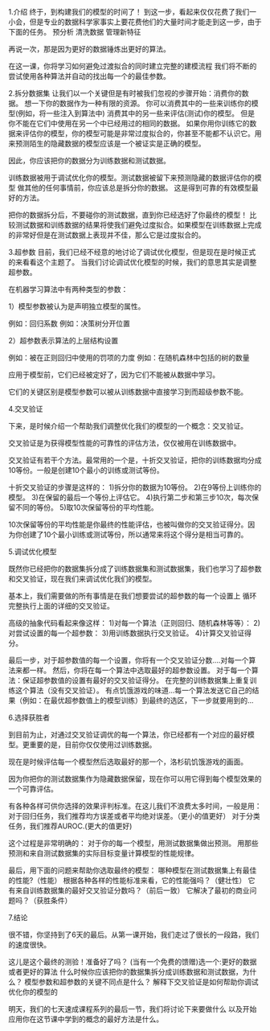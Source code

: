 1.介绍
终于，到构建我们的模型的时间了！
到这一步，看起来仅仅花费了我们一小会，但是专业的数据科学家事实上要花费他们的大量时间才能走到这一步，由于下面的任务。
  预分析
  清洗数据
  管理新特征

再说一次，那是因为更好的数据锤炼出更好的算法。

在这一课，你将学习如何避免过渡拟合的同时建立完整的建模流程
我们将不断的尝试使用各种算法并自动的找出每一个的最佳参数。

2.拆分数据集
 让我们以一个关键但是有时被我们忽视的步骤开始：消费你的数据。
 想一下你的数据作为一种有限的资源。
 你可以消费其中的一些来训练你的模型(例如，将一些注入到算法中)
 消费其中的另一些来评估(测试)你的模型。
 但是你不能在它们中使用在另一个中已经用过的相同的数据。
 如果你用你训练它的数据来评估你的模型，你的模型可能是非常过度拟合的，你甚至不能都不认识它。用来预测陌生的隐藏数据的模型应该是一个被证实是正确的模型。

 因此，你应该把你的数据分为训练数据和测试数据。

 训练数据被用于调试优化你的模型。测试数据被留下来预测隐藏的数据评估你的模型
 做其他的任何事情前，你应该总是拆分你的数据。
 这是得到可靠的有效模型最好的方法。

把你的数据拆分后，不要碰你的测试数据，直到你已经选好了你最终的模型！
 比较测试数据和训练数据的结果将使我们避免过度拟合。如果模型在训练数据上完成的非常好但是在测试数据上表现并不佳，那么它是过度拟合的。

3.超参数
目前，我们已经不经意的地讨论了调试优化模型，但是现在是时候正式的来看看这个主题了。
当我们讨论调试优化模型的时候，我们的意思其实是调整超参数。

在机器学习算法中有两种类型的参数：

1）模型参数被认为是声明独立模型的属性。

  例如：回归系数
  例如：决策树分开位置

2）超参数表示算法的上层结构设置

  例如：被在正则回归中使用的罚项的力度
  例如：在随机森林中包括的树的数量

应用于模型前，它们已经被定好了，因为它们不能被从数据中学习。

它们的关键区别是模型参数可以被从训练数据中直接学习到而超级参数不能。

4.交叉验证

下来，是时候介绍一个帮助我们调整优化我们的模型的一个概念：交叉验证。

交叉验证是为获得模型性能的可靠性的评估方法，仅仅被用在训练数据中。

交叉验证有若干个方法。最常用的一个是，十折交叉验证，把你的训练数据均分成10等份。一般是创建10个最小的训练或测试等份。

  十折交叉验证的步骤是这样的：
    1)拆分你的数据为10等份。
    2)在9等份上训练你的模型。
    3)在保留的最后一个等份上评估它。
    4)执行第二步和第三步10次，每次保留不同的等份。
    5)取10次保留等份的平均性能。

10次保留等份的平均性能是你最终的性能评估，也被叫做你的交叉验证得分。因为你创建了10个最小训练或测试等份，所以通常来将这个得分是相当可靠的。

5.调试优化模型

既然你已经把你的数据集拆分成了训练数据集和测试数据集，我们也学习了超参数和交叉验证，现在我们来调试优化我们的模型。

基本上，我们需要做的所有事情是在我们想要尝试的超参数的每一个设置上 循环完整执行上面的详细的交叉验证。

高级的抽象代码看起来像这样：
  1)对每一个算法（正则回归、随机森林等等）：
  2)对尝试设置的每一个超参数：
  3)用训练数据执行交叉验证。
  4)计算交叉验证得分。

最后一步，对于超参数值的每一个设置，你将有一个交叉验证分数....对每一个算法来都一样。
然后，你将在每一个算法中选取最好的超参数设置。
对于每一个算法：保证超参数值的设置有最好的交叉验证得分。
在完整的训练数据集上重复训练这个算法（没有交叉验证）。
有点饥饿游戏的味道...每一个算法发送它自己的结果（例如：在最优超参数值上的模型训练）到最终的选区，下一步就要用到的...

6.选择获胜者

到目前为止，对通过交叉验证调优的每一个算法，你已经都有一个对应的最好模型。更重要的是，目前你仅仅使用过训练数据。

现在是时候评估每一个模型然后选取最好的那一个，洛杉矶饥饿游戏的画面。

因为你把你的测试数据集作为隐藏数据保留，现在你可以用它得到每个模型效果的一个可靠评估。

有各种各样可供你选择的效果评判标准。在这儿我们不浪费太多时间，一般是用：
  对于回归任务，我们推荐均方误差或者平均绝对误差。（更小的值更好）
  对于分类任务，我们推荐AUROC.(更大的值更好)

这个过程是非常明确的：
  对于你的每一个模型，用测试数据集做出预测。
  用那些预测和来自测试数据集的实际目标变量计算模型的性能规律。

最后，用下面的问题来帮助你选取最终的模型：
  哪种模型在测试数据集上有最佳的性能?（性能）
  根据各种各样的性能标准来看，它的性能强吗？（健壮性）
  它有来自训练数据集的最好交叉验证分数吗？（前后一致）
  它解决了最初的商业问题吗？（获胜条件）

7.结论

很不错，你坚持到了6天的最后。从第一课开始，我们走过了很长的一段路，我们的速度很快。

这儿是这个最终的测验！准备好了吗？
(当有一个免费的馈赠)选一个:更好的数据或者更好的算法
什么时候你应该把你的数据集拆分成训练数据和测试数据，为什么？
模型参数和超参数的关键不同点是什么？
解释下交叉验证是如何帮助你调试优化你的模型的

明天，我们的七天速成课程系列的最后一节，我们将讨论下来要做什么
以及开始应用你在这节课中学到的概念的最好方法是什么。